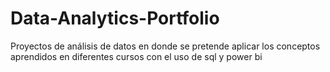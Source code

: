 # Data-Analytics-Portfolio
Proyectos de análisis de datos en donde se pretende aplicar los conceptos aprendidos en diferentes cursos con el uso de sql y power bi
